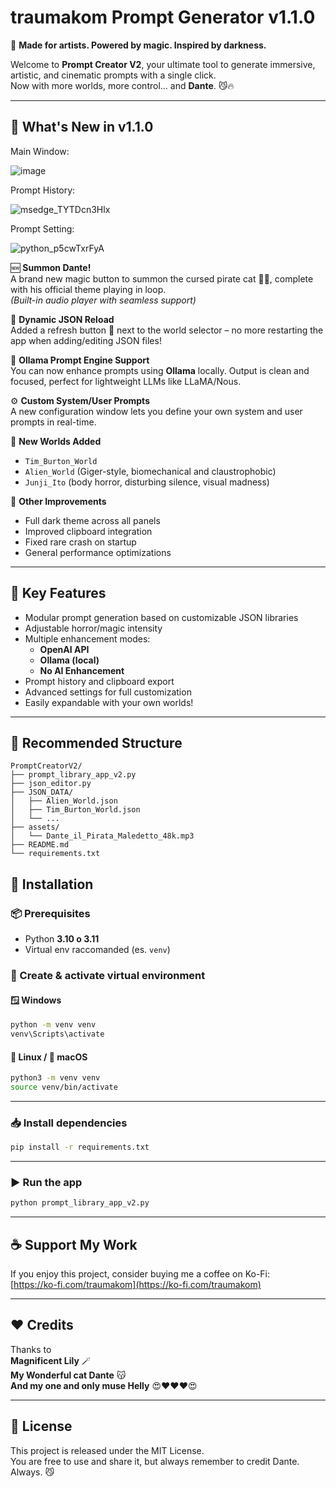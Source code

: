 
# traumakom Prompt Generator v1.1.0

🎨 **Made for artists. Powered by magic. Inspired by darkness.**

Welcome to **Prompt Creator V2**, your ultimate tool to generate immersive, artistic, and cinematic prompts with a single click.  
Now with more worlds, more control... and **Dante**. 😼🔥

---

## 🌟 What's New in v1.1.0

Main Window:

![image](https://github.com/user-attachments/assets/099e086c-5320-4c35-85f8-a76bedbacfad)


Prompt History:

![msedge_TYTDcn3Hlx](https://github.com/user-attachments/assets/4e37e92c-8a68-464e-8d9d-d821c9448830)

Prompt Setting:

![python_p5cwTxrFyA](https://github.com/user-attachments/assets/3f639123-9ae2-48bf-9dc9-ca0a85b476df)


🆕 **Summon Dante!**  
A brand new magic button to summon the cursed pirate cat 🏴‍☠️, complete with his official theme playing in loop.  
*(Built-in audio player with seamless support)*

🔁 **Dynamic JSON Reload**  
Added a refresh button 🔄 next to the world selector – no more restarting the app when adding/editing JSON files!

🧠 **Ollama Prompt Engine Support**  
You can now enhance prompts using **Ollama** locally. Output is clean and focused, perfect for lightweight LLMs like LLaMA/Nous.

⚙️ **Custom System/User Prompts**  
A new configuration window lets you define your own system and user prompts in real-time.

🌌 **New Worlds Added**
- `Tim_Burton_World`
- `Alien_World` (Giger-style, biomechanical and claustrophobic)
- `Junji_Ito` (body horror, disturbing silence, visual madness)

💾 **Other Improvements**
- Full dark theme across all panels
- Improved clipboard integration
- Fixed rare crash on startup
- General performance optimizations

---

## 🔮 Key Features

- Modular prompt generation based on customizable JSON libraries
- Adjustable horror/magic intensity
- Multiple enhancement modes:
  - **OpenAI API**
  - **Ollama (local)**
  - **No AI Enhancement**
- Prompt history and clipboard export
- Advanced settings for full customization
- Easily expandable with your own worlds!

---

## 📁 Recommended Structure

```
PromptCreatorV2/
├── prompt_library_app_v2.py
├── json_editor.py
├── JSON_DATA/
│   ├── Alien_World.json
│   ├── Tim_Burton_World.json
│   └── ...
├── assets/
│   └── Dante_il_Pirata_Maledetto_48k.mp3
├── README.md
└── requirements.txt
```

## 🔧 Installation

### 📦 Prerequisites
- Python **3.10 o 3.11**  
- Virtual env raccomanded (es. `venv`)

### 🧪 Create & activate virtual environment

#### 🪟 Windows

```bash
python -m venv venv
venv\Scripts\activate
```

#### 🐧 Linux / 🍎 macOS

```bash
python3 -m venv venv
source venv/bin/activate
```

---

### 📥 Install dependencies

```bash
pip install -r requirements.txt
```

---

### ▶️ Run the app

```bash
python prompt_library_app_v2.py
```

---

## ☕ Support My Work

If you enjoy this project, consider buying me a coffee on Ko-Fi:  
[https://ko-fi.com/traumakom](https://ko-fi.com/traumakom)

---

## ❤️ Credits

Thanks to  
**Magnificent Lily** 🪄  
**My Wonderful cat Dante** 😽  
**And my one and only muse Helly** 😍❤️❤️❤️😍  

---

## 📜 License

This project is released under the MIT License.  
You are free to use and share it, but always remember to credit Dante. Always. 😼
